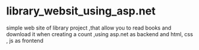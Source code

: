 # library_websit_using_asp.net
simple web site of library project ,that allow you to read  books and download it when creating a count ,using asp.net as backend and html, css , js as frontend
